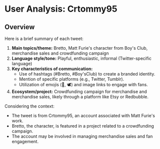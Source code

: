 # User Analysis: Crtommy95

## Overview

Here is a brief summary of each tweet:

1. **Main topics/theme:** Bretto, Matt Furie's character from Boy's Club, merchandise sales and crowdfunding campaign
2. **Language style/tone:** Playful, enthusiastic, informal (Twitter-specific language)
3. **Key characteristics of communication:**
	* Use of hashtags (#Bretto, #Boy'sClub) to create a branded identity.
	* Mention of specific platforms (e.g., Twitter, Tumblr).
	* Utilization of emojis (🚀, 🕊️) and image links to engage with fans.
4. **Ecosystem/project:** Crowdfunding campaign for merchandise and merchandise sales, likely through a platform like Etsy or Redbubble.

Considering the context:

* The tweet is from Crtommy95, an account associated with Matt Furie's work.
* Bretto, the character, is featured in a project related to a crowdfunding campaign.
* The account may be involved in managing merchandise sales and fan engagement.
